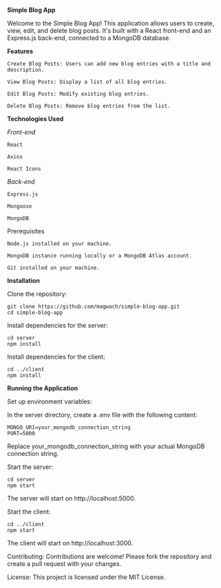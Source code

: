 **Simple Blog App**

Welcome to the Simple Blog App! This application allows users to create, view, edit, and delete blog posts. It's built with a React front-end and an Express.js back-end, connected to a MongoDB database.

**Features**

    Create Blog Posts: Users can add new blog entries with a title and description.
    
    View Blog Posts: Display a list of all blog entries.
    
    Edit Blog Posts: Modify existing blog entries.
    
    Delete Blog Posts: Remove blog entries from the list.


**Technologies Used**

_Front-end_

    React
    
    Axios
    
    React Icons

_Back-end_

    Express.js
    
    Mongoose
    
    MongoDB

Prerequisites
    
    Node.js installed on your machine.
    
    MongoDB instance running locally or a MongoDB Atlas account.
    
    Git installed on your machine.

**Installation**

Clone the repository:

    git clone https://github.com/magwach/simple-blog-app.git
    cd simple-blog-app
    
Install dependencies for the server:

    cd server
    npm install
    
Install dependencies for the client:

    cd ../client
    npm install

**Running the Application**

Set up environment variables:

In the server directory, create a .env file with the following content:

    MONGO_URI=your_mongodb_connection_string
    PORT=5000

Replace your_mongodb_connection_string with your actual MongoDB connection string.

Start the server:

    cd server
    npm start
  
The server will start on http://localhost:5000.

Start the client:

    cd ../client
    npm start
    
The client will start on http://localhost:3000.


Contributing:
Contributions are welcome! Please fork the repository and create a pull request with your changes.

License:
This project is licensed under the MIT License.

